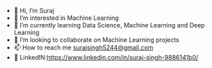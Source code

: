 - 👋 Hi, I’m Suraj
- 👀 I’m interested in Machine Learning
- 🌱 I’m currently learning Data Science, Machine Learning and Deep Learning
- 💞️ I’m looking to collaborate on Machine Learning projects
- 📫 How to reach me surajsingh5244@gmail.com
- 👋 LinkedIN:https://www.linkedin.com/in/suraj-singh-9886141b0/
<!---
surajj22/surajj22 is a ✨ special ✨ repository because its `README.md` (this file) appears on your GitHub profile.
You can click the Preview link to take a look at your changes.
--->
